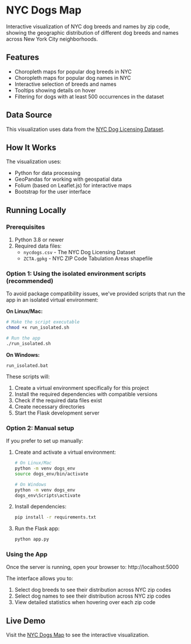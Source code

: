 # NYC Dogs Map

Interactive visualization of NYC dog breeds and names by zip code, showing the geographic distribution of different dog breeds and names across New York City neighborhoods.

## Features

- Choropleth maps for popular dog breeds in NYC
- Choropleth maps for popular dog names in NYC
- Interactive selection of breeds and names
- Tooltips showing details on hover
- Filtering for dogs with at least 500 occurrences in the dataset

## Data Source

This visualization uses data from the [NYC Dog Licensing Dataset](https://data.cityofnewyork.us/Health/NYC-Dog-Licensing-Dataset/nu7n-tubp).

## How It Works

The visualization uses:
- Python for data processing
- GeoPandas for working with geospatial data
- Folium (based on Leaflet.js) for interactive maps
- Bootstrap for the user interface

## Running Locally

### Prerequisites

1. Python 3.8 or newer
2. Required data files:
   - `nycdogs.csv` - The NYC Dog Licensing Dataset
   - `ZCTA.gpkg` - NYC ZIP Code Tabulation Areas shapefile

### Option 1: Using the isolated environment scripts (recommended)

To avoid package compatibility issues, we've provided scripts that run the app in an isolated virtual environment:

**On Linux/Mac:**
```bash
# Make the script executable
chmod +x run_isolated.sh

# Run the app
./run_isolated.sh
```

**On Windows:**
```
run_isolated.bat
```

These scripts will:
1. Create a virtual environment specifically for this project
2. Install the required dependencies with compatible versions
3. Check if the required data files exist
4. Create necessary directories
5. Start the Flask development server

### Option 2: Manual setup

If you prefer to set up manually:

1. Create and activate a virtual environment:
   ```bash
   # On Linux/Mac
   python -m venv dogs_env
   source dogs_env/bin/activate
   
   # On Windows
   python -m venv dogs_env
   dogs_env\Scripts\activate
   ```

2. Install dependencies:
   ```bash
   pip install -r requirements.txt
   ```

3. Run the Flask app:
   ```bash
   python app.py
   ```

### Using the App

Once the server is running, open your browser to: http://localhost:5000

The interface allows you to:
1. Select dog breeds to see their distribution across NYC zip codes
2. Select dog names to see their distribution across NYC zip codes
3. View detailed statistics when hovering over each zip code

## Live Demo

Visit the [NYC Dogs Map](https://shuvom-s.github.io/nycdogs/) to see the interactive visualization. 